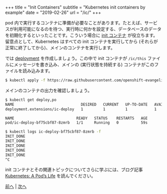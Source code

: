 +++
title = "Init Containers"
subtitle = "Kubernetes init containers by example"
date = "2019-02-26"
url = "/ic/"
+++

pod 内で実行するコンテナに準備が必要なことがあります。たとえば、サービスが利用可能になるのを待つ、実行時に何かを設定する、データベースのデータを初期化するといったことです。こういう場合に [init コンテナ](https://kubernetes.io/docs/concepts/workloads/pods/init-containers/) が役立ちます。留意点として、Kubernetes はすべての init コンテナを実行してから (それらが正常に終了してから)、メインのコンテナを実行します。

では [deployment](https://github.com/openshift-evangelists/kbe/blob/master/specs/ic/deploy.yaml) を作成しましょう。この中で init コンテナが `/ic/this` ファイルにメッセージを書き込み、メインの (実行状態を持続する) コンテナがこのファイルを読み込みます。

```bash
$ kubectl apply -f https://raw.githubusercontent.com/openshift-evangelists/kbe/master/specs/ic/deploy.yaml
```

メインのコンテナの出力を確認しましょう。

```bash
$ kubectl get deploy,po
NAME                              DESIRED   CURRENT   UP-TO-DATE   AVAILABLE   AGE
deployment.extensions/ic-deploy   1         1         1            1           11m

NAME                            READY   STATUS    RESTARTS   AGE
pod/ic-deploy-bf75cbf87-8zmrb   1/1     Running   0          59s

$ kubectl logs ic-deploy-bf75cbf87-8zmrb -f
INIT_DONE
INIT_DONE
INIT_DONE
INIT_DONE
INIT_DONE
^C
```

init コンテナとその関連トピックについてさらに学ぶには、ブログ記事 [Kubernetes: A Pod’s Life](https://blog.openshift.com/kubernetes-pods-life/) を読んでください。


[前へ](/statefulset) | [次へ](/nodes)
